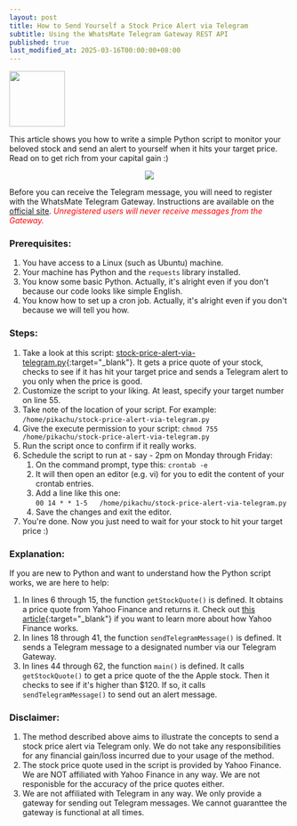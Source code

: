 ```yaml
---
layout: post
title: How to Send Yourself a Stock Price Alert via Telegram
subtitle: Using the WhatsMate Telegram Gateway REST API
published: true
last_modified_at: 2025-03-16T00:00:00+08:00
---
```


<img src="/img/chart-small-hd.png" height="100" width="100" />

This article shows you how to write a simple Python script to monitor your beloved stock and send an alert to yourself when it hits your target price. Read on to get rich from your capital gain :)


<p style="text-align:center;">
  <img src="/img/stock-telegram.jpg"/>
</p>


Before you can receive the Telegram message, you will need to register with the WhatsMate Telegram Gateway. Instructions are available on the [official site](https://www.whatsmate.net/telegram-gateway-api.html). <span style="color:red">*Unregistered users will never receive messages from the Gateway.*</span>


### Prerequisites:

1. You have access to a Linux (such as Ubuntu) machine.
2. Your machine has Python and the `requests` library installed.
3. You know some basic Python. Actually, it's alright even if you don't because our code looks like simple English.
4. You know how to set up a cron job. Actually, it's alright even if you don't because we will tell you how.


### Steps:

1. Take a look at this script: [stock-price-alert-via-telegram.py](https://github.com/whatsmate/telegram-demos/blob/master/python/stock-price-alert-via-telegram.py){:target="_blank"}. It gets a price quote of your stock, checks to see if it has hit your target price and sends a Telegram alert to you only when the price is good.
2. Customize the script to your liking. At least, specify your target number on line 55.
3. Take note of the location of your script. For example: `/home/pikachu/stock-price-alert-via-telegram.py`
4. Give the execute permission to your script: `chmod 755 /home/pikachu/stock-price-alert-via-telegram.py`
5. Run the script once to confirm if it really works.
6. Schedule the script to run at - say - 2pm on Monday through Friday: 
   1. On the command prompt, type this: `crontab -e`
   2. It will then open an editor (e.g. vi) for you to edit the content of your crontab entries.
   3. Add a line like this one:  
      `00 14 * * 1-5   /home/pikachu/stock-price-alert-via-telegram.py`
   4. Save the changes and exit the editor.
7. You're done. Now you just need to wait for your stock to hit your target price :)


### Explanation:

If you are new to Python and want to understand how the Python script works, we are here to help:

1. In lines 6 through 15, the function `getStockQuote()` is defined. It obtains a price quote from Yahoo Finance and returns it.  Check out [this article](https://kx.cloudingenium.com/content-providers/how-to-obtain-stock-quotes-from-yahoo-finance-you-can-query-them-via-excel-too/){:target="_blank"} if you want to learn more about how Yahoo Finance works.
2. In lines 18 through 41, the function `sendTelegramMessage()` is defined. It sends a Telegram message to a designated number via our Telegram Gateway.
3. In lines 44 through 62, the function `main()` is defined. It calls `getStockQuote()` to get a price quote of the the Apple stock. Then it checks to see if it's higher than $120. If so, it calls `sendTelegramMessage()` to send out an alert message.


### Disclaimer:

1. The method described above aims to illustrate the concepts to send a stock price alert via Telegram only. We do not take any responsibilities for any financial gain/loss incurred due to your usage of the method.
2. The stock price quote used in the script is provided by Yahoo Finance. We are NOT affiliated with Yahoo Finance in any way. We are not responisble for the accuracy of the price quotes either.
3. We are not affiliated with Telegram in any way. We only provide a gateway for sending out Telegram messages. We cannot guaranttee the gateway is functional at all times.


<br>
